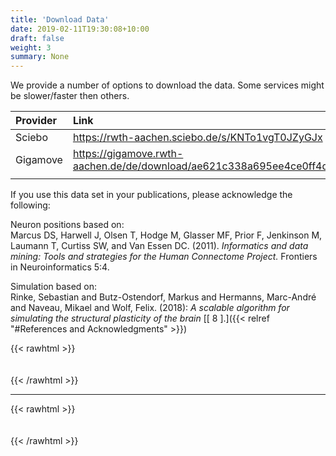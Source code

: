 ```yaml
---
title: 'Download Data'
date: 2019-02-11T19:30:08+10:00
draft: false
weight: 3
summary: None  
---
```


We provide a number of options to download the data.
Some services might be slower/faster then others.

| Provider | Link |
| :--   | :-- |
| Sciebo  | https://rwth-aachen.sciebo.de/s/KNTo1vgT0JZyGJx |
| Gigamove | https://gigamove.rwth-aachen.de/de/download/ae621c338a695ee4ce0ff4da7c058925 |
| | |

If you use this data set in your publications, please acknowledge the following:

Neuron positions based on:  
Marcus DS, Harwell J, Olsen T, Hodge M, Glasser MF, Prior F, Jenkinson M, Laumann T, Curtiss SW, and Van Essen DC. (2011). *Informatics and data mining: Tools and strategies for the Human Connectome Project.* Frontiers in Neuroinformatics 5:4.  

Simulation based on:  
Rinke, Sebastian and Butz-Ostendorf, Markus and Hermanns, Marc-André and Naveau, Mikael and Wolf, Felix. (2018): *A scalable algorithm for simulating the structural plasticity of the brain* [\[ 8 \].]({{< relref "#References and Acknowledgments" >}})


{{< rawhtml >}}
<div style="height:  20px"></div>
{{< /rawhtml >}} 

----------   

{{< rawhtml >}}
<div style="height:  20px"></div>
{{< /rawhtml >}}